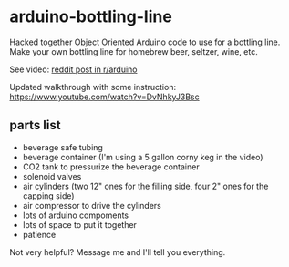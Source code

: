 # arduino-bottling-line

Hacked together Object Oriented Arduino code to use for a bottling line. Make your own bottling line for homebrew beer, seltzer, wine, etc.

See video: [reddit post in r/arduino](https://www.reddit.com/r/arduino/comments/ouw0ar/bottling_machine_i_built_back_in_2020/)

Updated walkthrough with some instruction: https://www.youtube.com/watch?v=DvNhkyJ3Bsc

## parts list
- beverage safe tubing
- beverage container (I'm using a 5 gallon corny keg in the video)
- CO2 tank to pressurize the beverage container
- solenoid valves
- air cylinders (two 12" ones for the filling side, four 2" ones for the capping side)
- air compressor to drive the cylinders
- lots of arduino compoments
- lots of space to put it together
- patience

Not very helpful? Message me and I'll tell you everything.
